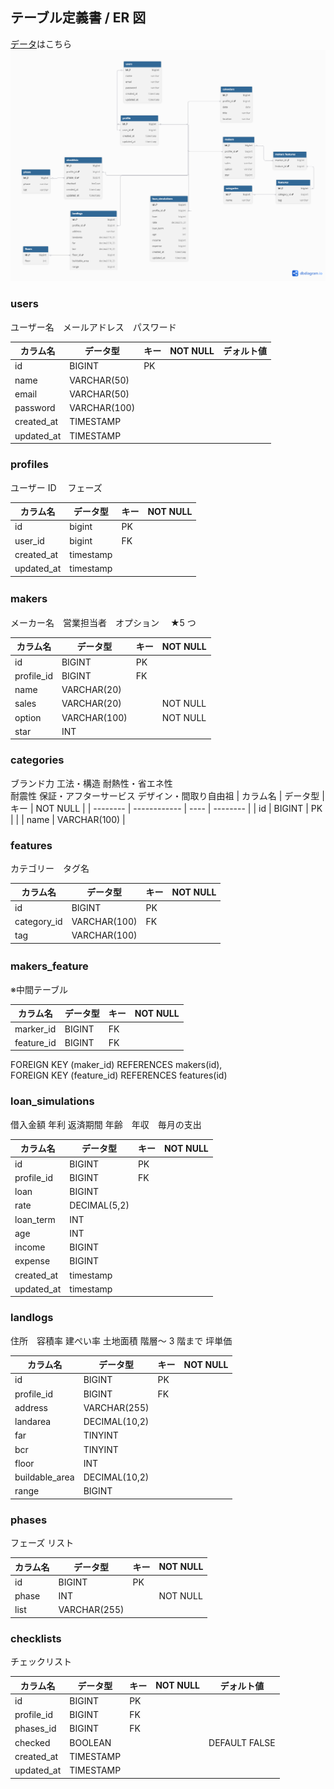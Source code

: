 ## テーブル定義書 / ER 図

[データ](/docs/date.sql)はこちら
![alt text](/docs/images/ER.png)

### users

ユーザー名　メールアドレス　パスワード

| カラム名   | データ型     | キー | NOT NULL | デォルト値 |
| ---------- | ------------ | ---- | -------- | ---------- |
| id         | BIGINT       | PK   |          |
| name       | VARCHAR(50)  |      |          |
| email      | VARCHAR(50)  |      |          |
| password   | VARCHAR(100) |      |          |
| created_at | TIMESTAMP    |      |
| updated_at | TIMESTAMP    |      |

### profiles

ユーザー ID 　フェーズ

| カラム名   | データ型  | キー | NOT NULL |
| ---------- | --------- | ---- | -------- |
| id         | bigint    | PK   |
| user_id    | bigint    | FK   |
| created_at | timestamp |
| updated_at | timestamp |

### makers 　

メーカー名　営業担当者　オプション　 ★5 つ

| カラム名   | データ型     | キー | NOT NULL |
| ---------- | ------------ | ---- | -------- |
| id         | BIGINT       | PK   |
| profile_id | BIGINT       | FK   |
| name       | VARCHAR(20)  |      |
| sales      | VARCHAR(20)  |      | NOT NULL |
| option     | VARCHAR(100) |      | NOT NULL |
| star       | INT          |      |          |

### categories

ブランド力 工法・構造 耐熱性・省エネ性  
耐震性 保証・アフターサービス デザイン・間取り自由祖
| カラム名 | データ型 | キー | NOT NULL |
| -------- | ------------ | ---- | -------- |
| id | BIGINT | PK | |
| name | VARCHAR(100) |

### features

カテゴリー　タグ名

| カラム名    | データ型     | キー | NOT NULL |
| ----------- | ------------ | ---- | -------- |
| id          | BIGINT       | PK   |          |
| category_id | VARCHAR(100) | FK   |
| tag         | VARCHAR(100) |

### makers_feature 　

※中間テーブル

| カラム名   | データ型 | キー | NOT NULL |
| ---------- | -------- | ---- | -------- |
| marker_id  | BIGINT   | FK   |
| feature_id | BIGINT   | FK   |

FOREIGN KEY (maker_id) REFERENCES makers(id),  
FOREIGN KEY (feature_id) REFERENCES features(id)

### loan_simulations

借入金額 年利 返済期間 年齢　年収　毎月の支出

| カラム名   | データ型     | キー | NOT NULL |
| ---------- | ------------ | ---- | -------- |
| id         | BIGINT       | PK   |          |
| profile_id | BIGINT       | FK   |
| loan       | BIGINT       |      |
| rate       | DECIMAL(5,2) |      |
| loan_term  | INT          |      |
| age        | INT          |
| income     | BIGINT       |
| expense    | BIGINT       |
| created_at | timestamp    |
| updated_at | timestamp    |

### landlogs

住所　容積率 建ぺい率 土地面積 階層～ 3 階まで 坪単価

| カラム名       | データ型      | キー | NOT NULL |
| -------------- | ------------- | ---- | -------- |
| id             | BIGINT        | PK   |          |
| profile_id     | BIGINT        | FK   |
| address        | VARCHAR(255)  |
| landarea       | DECIMAL(10,2) |
| far            | TINYINT       |
| bcr            | TINYINT       |
| floor          | INT           |      |          |
| buildable_area | DECIMAL(10,2) |
| range          | BIGINT        |      |

### phases

フェーズ リスト

| カラム名 | データ型     | キー | NOT NULL |
| -------- | ------------ | ---- | -------- |
| id       | BIGINT       | PK   |          |
| phase    | INT          |      | NOT NULL |
| list     | VARCHAR(255) |

### checklists

チェックリスト

| カラム名   | データ型  | キー | NOT NULL | デォルト値    |
| ---------- | --------- | ---- | -------- | ------------- |
| id         | BIGINT    | PK   |          |
| profile_id | BIGINT    | FK   |
| phases_id  | BIGINT    | FK   |          |
| checked    | BOOLEAN   |      |          | DEFAULT FALSE |
| created_at | TIMESTAMP |      |
| updated_at | TIMESTAMP |      |
